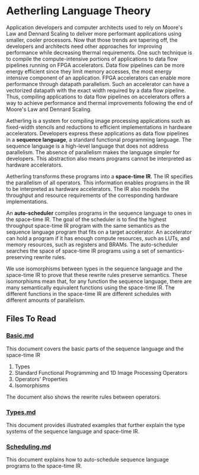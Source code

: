 # Aetherling Language Theory
Application developers and computer architects used to rely on Moore's Law and Dennard Scaling to 
deliver more performant applications using smaller, cooler processors.
Now that those trends are tapering off, the developers and architects need other approaches for improving
performance while decreasing thermal requirements.
One such technique is to compile the compute-intensive portions of applications to data flow pipelines running on 
FPGA accelerators.
Data flow pipelines can be more energy efficient since they limit memory accesses, the most energy intensive component of an application.
FPGA accelerators can enable more performance through datapath parallelism. 
Such an accelerator can have a vectorized datapath with the exact width required by a data flow pipeline.
Thus, compiling applications to data flow pipelines on accelerators offers a way to achieve
performance and thermal improvements following the end of Moore's Law and Dennard Scaling.

Aetherling is a system for compiling image processing applications such as fixed-width stencils 
and reductions to efficient implementations in hardware accelerators.
Developers express these applications as data flow pipelines in a **sequence language**, a standard functional programming language.
The sequence language is a high-level language that does not address parallelism. 
The absence of parallelism makes the language simpler for developers.
This abstraction also means programs cannot be interpreted as hardware accelerators.

Aetherling transforms these programs into a **space-time IR**. 
The IR specifies the parallelism of all operators.
This information enables programs in the IR to be interpreted as hardware accelerators.
The IR also models the throughput and resource requirements of the corresponding hardware implementations.

An **auto-scheduler** compiles programs in the sequence language to ones in the space-time IR. 
The goal of the scheduler is to find the highest throughput space-time IR program with the same semantics as the sequence language program that fits on a target accelerator.
An accelerator can hold a program if it has enough compute resources, such as LUTs, and memory resources, such as registers and BRAMs. 
The auto-scheduler searches the space of space-time IR programs using a set of semantics-preserving rewrite rules.

We use isomorphisms between types in the sequence language and the space-time IR to prove that these rewrite rules preserve semantics. 
These isomorphisms mean that, for any function the sequence language, there are many semantically equivalent functions using the space-time IR.
The different functions in the space-time IR are different schedules with different amounts of parallelism.

## Files To Read
### [Basic.md](Basic.md)
This document covers the basic parts of the sequence language and the space-time IR
1. Types
1. Standard Functional Programming and 1D Image Processing Operators
1. Operators' Properties
1. Isomorphisms

The document also shows the rewrite rules between operators.

### [Types.md](Types.md)
This document provides illustrated examples that further explain the type systems of the sequence language and space-time IR.

### [Scheduling.md](Scheduling.md)
This document explains how to auto-schedule sequence language programs to the space-time IR.
